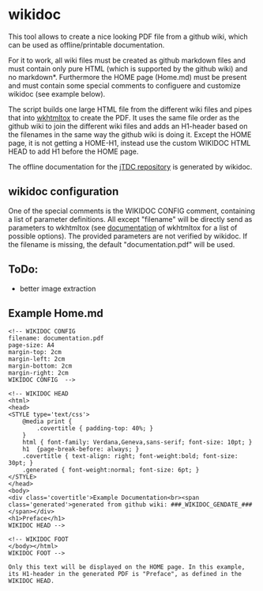 # wikidoc

This tool allows to create a nice looking PDF file from a github wiki, which can be used as offline/printable documentation.

For it to work, all wiki files must be created as github markdown files and must contain only pure HTML (which is supported by the github wiki) and no markdown*. Furthermore the HOME page (Home.md) must be present and must contain some special comments to configuere and customize wikidoc (see example below).

The script builds one large HTML file from the different wiki files and pipes that into [wkhtmltox](http://www.wkhtmltopdf.org/) to create the PDF. It uses the same file order as the github wiki to join the different wiki files and adds an H1-header based on the filenames in the same way the github wiki is doing it. Except the HOME page, it is not getting a HOME-H1, instead use the custom WIKIDOC HTML HEAD to add H1 before the HOME page. 

The offline documentation for the [jTDC repository](https://github.com/jobisoft/jTDC/tree/master/documentation) is generated by wikidoc.

## wikidoc configuration

One of the special comments is the WIKIDOC CONFIG comment, containing a list of parameter definitions. All except "filename" will be directly send as parameters to wkhtmltox (see [documentation](http://wkhtmltopdf.org/usage/wkhtmltopdf.txt) of wkhtmltox for a list of possible options). The provided parameters are not verified by wikidoc. If the filename is missing, the default "documentation.pdf" will be used.

## ToDo:
 - better image extraction

## Example Home.md

```
<!-- WIKIDOC CONFIG
filename: documentation.pdf
page-size: A4
margin-top: 2cm
margin-left: 2cm
margin-bottom: 2cm
margin-right: 2cm
WIKIDOC CONFIG  -->

<!-- WIKIDOC HEAD
<html>
<head>
<STYLE type='text/css'>
	@media print {
		.covertitle { padding-top: 40%; }
	}
	html { font-family: Verdana,Geneva,sans-serif; font-size: 10pt; }
	h1  {page-break-before: always; }
	.covertitle { text-align: right; font-weight:bold; font-size: 30pt; }
	.generated { font-weight:normal; font-size: 6pt; }
</STYLE>
</head>
<body>
<div class='covertitle'>Example Documentation<br><span class='generated'>generated from github wiki: ###_WIKIDOC_GENDATE_###</span></div>
<h1>Preface</h1>
WIKIDOC HEAD -->

<!-- WIKIDOC FOOT
</body></html>
WIKIDOC FOOT -->

Only this text will be displayed on the HOME page. In this example, its H1-header in the generated PDF is "Preface", as defined in the WIKIDOC HEAD.

```
